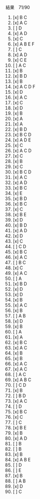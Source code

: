 結果　71/90
1. [x] B C 
2. [x] A C
3. [ ] D
4. [x] A D
5. [x] C
6. [x] A B E F
7. [ ] C
8. [x] A D
9. [x] C E
10. [ ] A C
11. [x] B
12. [x] B D
13. [x] B
14. [x] A C D F
15. [x] D
16. [x] A C
17. [x] C
18. [x] D
19. [x] B
20. [x] A
21. [x] A
22. [x] B D
23. [x] B C D
24. [x] A D E
25. [x] C
26. [x] A C D
27. [x] C
28. [x] B
29. [x] C
30. [x] B C D
31. [x] A C
32. [x] A D
33. [x] B C
34. [x] E
35. [x] B D
36. [x] B C
37. [x] C
38. [x] B E
39. [x] D
40. [x] B D
41. [x] A D
42. [x] D
43. [x] C
44. [ ] C D
45. [x] B C
46. [x] A C
47. [ ] B C
48. [x] C
49. [x] A C
50. [ ] A
51. [x] B D
52. [x] D
53. [x] D
54. [x] B
55. [x] A C
56. [x] B 
57. [ ] A B
58. [x] D
59. [x] B
60. [ ] A
61. [x] A
62. [x] B C
63. [x] A C
64. [x] B
65. [x] B
66. [x] A C
67. [x] A C
68. [ ] A C
69. [x] A B C
70. [ ] C D
71. [x] B
72. [ ] B D
73. [x] A C
74. [ ] D
75. [x] B C
76. [x] C
77. [ ] C
78. [x] B E
79. [x] B
80. [x] A D
81. [ ] B
82. [ ] B
83. [x] B
84. [x] A B E
85. [ ] D
86. [ ] E
87. [x] B
88. [ ] A B
89. [x] D
90. [ ] C